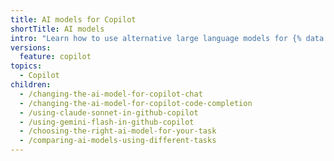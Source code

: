 ```yaml
---
title: AI models for Copilot
shortTitle: AI models
intro: "Learn how to use alternative large language models for {% data variables.product.prodname_copilot %}."
versions:
  feature: copilot
topics:
  - Copilot
children:
  - /changing-the-ai-model-for-copilot-chat
  - /changing-the-ai-model-for-copilot-code-completion
  - /using-claude-sonnet-in-github-copilot
  - /using-gemini-flash-in-github-copilot
  - /choosing-the-right-ai-model-for-your-task
  - /comparing-ai-models-using-different-tasks
---
```

